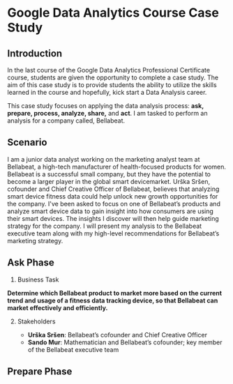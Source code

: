 # Google Data Analytics Course Case Study
## Introduction
In the last course of the Google Data Analytics Professional Certificate course, students are given the opportunity to complete a case study.  The aim of this case study is to provide students the ability to utilize the skills learned in the course and hopefully, kick start a Data Analysis career.

This case study focuses on applying the data analysis process: **ask, prepare, process, analyze, share,** and **act**. I am tasked to perform an analysis for a company called, Bellabeat.

## Scenario
I am a junior data analyst working on the marketing analyst team at Bellabeat, a high-tech manufacturer of health-focused products for women. Bellabeat is a successful small company, but they have the potential to become a larger player in the global smart devicemarket. Urška Sršen, cofounder and Chief Creative Officer of Bellabeat, believes that analyzing smart device fitness data could help unlock new growth opportunities for the company. I've been asked to focus on one of Bellabeat’s products and analyze smart device data to gain insight into how consumers are using their smart devices. The insights I discover will then help guide marketing strategy for the company. I will present my analysis to the Bellabeat executive team along with my high-level recommendations for Bellabeat’s marketing strategy.

## Ask Phase
1. Business Task

**Determine which Bellabeat product to market more based on the current trend and usage of a fitness data tracking device, so that Bellabeat can market effectively and efficiently.**

2. Stakeholders

    - **Urška Sršen**: Bellabeat’s cofounder and Chief Creative Officer
    - **Sando Mur**: Mathematician and Bellabeat’s cofounder; key member of the Bellabeat executive team

## Prepare Phase

